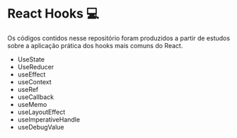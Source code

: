 # React Hooks 💻

Os códigos contidos nesse repositório foram produzidos a partir de estudos sobre a aplicação prática dos hooks mais comuns do React.

- UseState
- UseReducer
- useEffect
- useContext
- useRef
- useCallback
- useMemo
- useLayoutEffect
- useImperativeHandle
- useDebugValue
